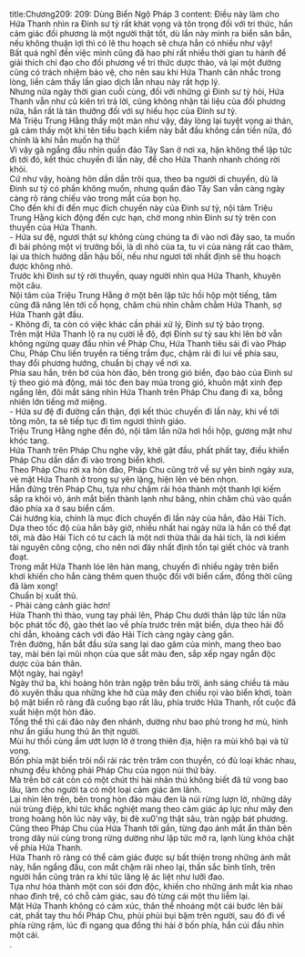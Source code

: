 title:Chương209: 209: Dùng Biển Ngộ Pháp 3
content:
Điều này làm cho Hứa Thanh nhìn ra Đinh sư tỷ rất khát vọng và tôn trọng đối với tri thức, hắn cảm giác đối phương là một người thật tốt, dù lần này mình ra biển săn bắn, nếu không thuận lợi thì có lẽ thu hoạch sẽ chưa hẳn có nhiều như vậy!<br>Bất quá nghĩ đến việc mình cũng đã hao phí rất nhiều thời gian tu hành để giải thích chỉ đạo cho đối phương về tri thức dược thảo, vả lại một đường cũng có trách nhiệm bảo vệ, cho nên sau khi Hứa Thanh cân nhắc trong lòng, liền cảm thấy lần giao dịch lẫn nhau này rất hợp lý.<br>Nhưng nửa ngày thời gian cuối cùng, đối với những gì Đinh sư tỷ hỏi, Hứa Thanh vẫn như cũ kiên trì trả lời, cũng không nhận tài liệu của đối phương nữa, hắn rất là tán thưởng đối với sự hiếu học của Đinh sư tỷ.<br>Mà Triệu Trung Hằng thấy một màn như vậy, đáy lòng lại tuyệt vọng ai thán, gã cảm thấy một khi tên tiểu bạch kiểm này bắt đầu không cần tiền nữa, đó chính là khi hắn muốn hạ thủ!<br>Vì vậy gã ngẩng đầu nhìn quần đảo Tây San ở nơi xa, hận không thể lập tức đi tới đó, kết thúc chuyến đi lần này, để cho Hứa Thanh nhanh chóng rời khỏi.<br>Cứ như vậy, hoàng hôn dần dần trôi qua, theo ba người di chuyển, dù là Đinh sư tỷ có phần không muốn, nhưng quần đảo Tây San vẫn càng ngày càng rõ ràng chiếu vào trong mắt của bọn họ.<br>Cho đến khi đi đến mục đích chuyến này của Đinh sư tỷ, nội tâm Triệu Trung Hằng kích động đến cực hạn, chờ mong nhìn Đinh sư tỷ trên con thuyền của Hứa Thanh.<br>- Hứa sư đệ, ngươi thật sự không cùng chúng ta đi vào nơi đây sao, ta muốn đi bái phỏng một vị trưởng bối, là dì nhỏ của ta, tu vi của nàng rất cao thâm, lại ưa thích hướng dẫn hậu bối, nếu như ngươi tới nhất định sẽ thu hoạch được không nhỏ.<br>Trước khi Đinh sư tỷ rời thuyền, quay người nhìn qua Hứa Thanh, khuyên một câu.<br>Nội tâm của Triệu Trung Hằng ở một bên lập tức hồi hộp một tiếng, tâm cũng đã nâng lên tới cổ họng, chăm chú nhìn chằm chằm Hứa Thanh, sợ Hứa Thanh gật đầu.<br>- Không đi, ta còn có việc khác cần phải xử lý, Đinh sư tỷ bảo trọng.<br>Trên mặt Hứa Thanh lộ ra nụ cười lễ độ, đợi Đinh sư tỷ sau khi lên bờ vẫn không ngừng quay đầu nhìn về Pháp Chu, Hứa Thanh tiêu sái đi vào Pháp Chu, Pháp Chu liền truyền ra tiếng trầm đục, chậm rãi đi lui về phía sau, thay đổi phương hướng, chuẩn bị chạy về nơi xa.<br>Phía sau hắn, trên bờ của hòn đảo, bên trong gió biển, đạo bào của Đinh sư tỷ theo gió mà động, mái tóc đen bay múa trong gió, khuôn mặt xinh đẹp ngẩng lên, đôi mắt sáng nhìn Hứa Thanh trên Pháp Chu đang đi xa, bỗng nhiên lớn tiếng mở miệng.<br>- Hứa sư đệ đi đường cẩn thận, đợi kết thúc chuyến đi lần này, khi về tới tông môn, ta sẽ tiếp tục đi tìm ngươi thỉnh giáo.<br>Triệu Trung Hằng nghe đến đó, nội tâm lần nữa hơi hồi hộp, gương mặt như khóc tang.<br>Hứa Thanh trên Pháp Chu nghe vậy, khẽ gật đầu, phất phất tay, điều khiển Pháp Chu dần dần đi vào trong biển khơi.<br>Theo Pháp Chu rời xa hòn đảo, Pháp Chu cũng trở về sự yên bình ngày xưa, vẻ mặt Hứa Thanh ở trong sự yên lặng, hiện lên vẻ bén nhọn.<br>Hắn đứng trên Pháp Chu, tựa như chậm rãi hóa thành một thanh lợi kiếm sắp ra khỏi vỏ, ánh mắt biến thành lạnh như băng, nhìn chăm chú vào quần đảo phía xa ở sau biển cấm.<br>Cái hướng kia, chính là mục đích chuyến đi lần này của hắn, đảo Hải Tích.<br>Dựa theo tốc độ của hắn bây giờ, nhiều nhất hai ngày nữa là hắn có thể đạt tới, mà đảo Hải Tích có tư cách là một nơi thừa thãi da hải tích, là nơi kiếm tài nguyên công cộng, cho nên nơi đây nhất định tồn tại giết chóc và tranh đoạt.<br>Trong mắt Hứa Thanh lóe lên hàn mang, chuyến đi nhiều ngày trên biển khơi khiến cho hắn càng thêm quen thuộc đối với biển cấm, đồng thời cũng đã làm xong!<br>Chuẩn bị xuất thủ.<br>- Phải càng cảnh giác hơn!<br>Hứa Thanh thì thào, vung tay phải lên, Pháp Chu dưới thân lập tức lần nữa bộc phát tốc độ, gào thét lao về phía trước trên mặt biển, dựa theo hải đồ chỉ dẫn, khoảng cách với đảo Hải Tích càng ngày càng gần.<br>Trên đường, hắn bắt đầu sửa sang lại dao găm của mình, mang theo bao tay, mài bén lại mũi nhọn của que sắt màu đen, sắp xếp ngay ngắn độc dược của bản thân.<br>Một ngày, hai ngày!<br>Ngày thứ ba, khi hoàng hôn tràn ngập trên bầu trời, ánh sáng chiều tà màu đỏ xuyên thấu qua những khe hở của mây đen chiếu rọi vào biển khơi, toàn bộ mặt biển rõ ràng đã cuồng bạo rất lâu, phía trước Hứa Thanh, rốt cuộc đã xuất hiện một hòn đảo.<br>Tổng thể thì cái đảo này đen nhánh, dường như bao phủ trong hơ mù, hình như ẩn giấu hung thú ăn thịt người.<br>Mùi hư thối cùng ẩm ướt lượn lờ ở trong thiên địa, hiện ra mùi khô bại và tử vong.<br>Bốn phía mặt biển trôi nổi rải rác trên trăm con thuyền, có đủ loại khác nhau, nhưng đều không phải Pháp Chu của ngọn núi thứ bảy.<br>Mà trên bờ cát còn có một chút thi hài nhân thú không biết đã tử vong bao lâu, làm cho người ta có một loại cảm giác âm lãnh.<br>Lại nhìn lên trên, bên trong hòn đảo màu đen là núi rừng lượn lờ, những dãy núi trùng điệp, khí tức khắc nghiệt mang theo cảm giác áp lực như mây đen trong hoàng hôn lúc này vậy, bị đè xu0'ng thật sâu, tràn ngập bát phương.<br>Cũng theo Pháp Chu của Hứa Thanh tới gần, từng đạo ánh mắt ẩn thân bên trong dãy núi cùng trong rừng dường như lập tức mở ra, lạnh lùng khóa chặt về phía Hứa Thanh.<br>Hứa Thanh rõ ràng có thể cảm giác được sự bất thiện trong những ánh mắt này, hắn ngẩng đầu, con mắt chậm rãi nheo lại, thần sắc bình tĩnh, trên người hắn cũng tràn ra khí tức lăng lệ ác liệt như lưỡi đao.<br>Tựa như hóa thành một con sói đơn độc, khiến cho những ánh mắt kia nhao nhao đình trệ, có chỗ cảm giác, sau đó từng cái một thu liễm lại.<br>Mặt Hứa Thanh không có cảm xúc, thân thể nhoáng một cái bước lên bãi cát, phất tay thu hồi Pháp Chu, phủi phủi bụi bặm trên người, sau đó đi về phía rừng rậm, lúc đi ngang qua đống thi hài ở bốn phía, hắn cúi đầu nhìn một cái.<br>.<br>